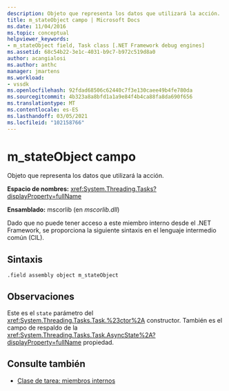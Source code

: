 ```yaml
---
description: Objeto que representa los datos que utilizará la acción.
title: m_stateObject campo | Microsoft Docs
ms.date: 11/04/2016
ms.topic: conceptual
helpviewer_keywords:
- m_stateObject field, Task class [.NET Framework debug engines]
ms.assetid: 68c54b22-3e1c-4031-b9c7-b972c519d8a0
author: acangialosi
ms.author: anthc
manager: jmartens
ms.workload:
- vssdk
ms.openlocfilehash: 92fdad68506c62440c7f3e130caee49b4fe780da
ms.sourcegitcommit: 4b323a8a8bfd1a1a9e84f4b4ca88fa8da690f656
ms.translationtype: MT
ms.contentlocale: es-ES
ms.lasthandoff: 03/05/2021
ms.locfileid: "102158766"
---
```

# <a name="m_stateobject-field"></a>m_stateObject campo
Objeto que representa los datos que utilizará la acción.

 **Espacio de nombres:** <xref:System.Threading.Tasks?displayProperty=fullName>

 **Ensamblado:** mscorlib (en *mscorlib.dll*)

 Dado que no puede tener acceso a este miembro interno desde el .NET Framework, se proporciona la siguiente sintaxis en el lenguaje intermedio común (CIL).

## <a name="syntax"></a>Sintaxis

```
.field assembly object m_stateObject
```

## <a name="remarks"></a>Observaciones
 Este es el `state` parámetro del <xref:System.Threading.Tasks.Task.%23ctor%2A> constructor. También es el campo de respaldo de la <xref:System.Threading.Tasks.Task.AsyncState%2A?displayProperty=fullName> propiedad.

## <a name="see-also"></a>Consulte también
- [Clase de tarea: miembros internos](../../extensibility/debugger/task-class-internal-members.md)
